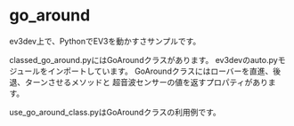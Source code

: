 # go_around
ev3dev上で、PythonでEV3を動かすさサンプルです。

classed_go_around.pyにはGoAroundクラスがあります。
ev3devのauto.pyモジュールをインポートしています。
GoAroundクラスにはローバーを直進、後退、ターンさせるメソッドと
超音波センサーの値を返すプロパティがあります。

use_go_around_class.pyはGoAroundクラスの利用例です。
